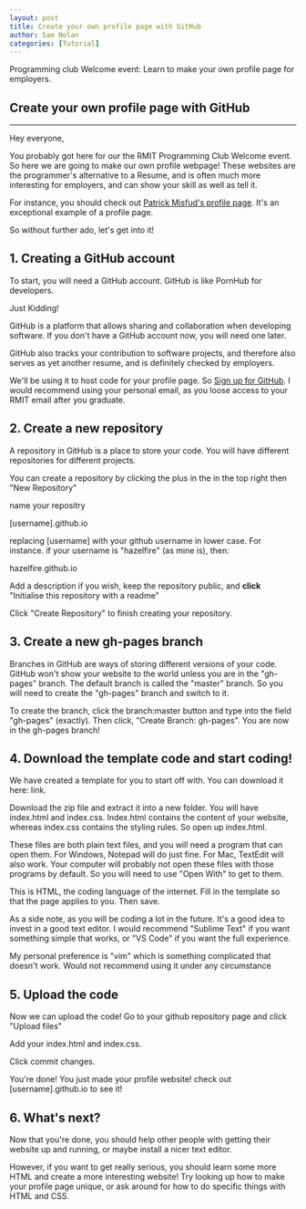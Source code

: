 ```yaml
---
layout: post
title: Create your own profile page with GitHub
author: Sam Nolan
categories: [Tutorial]
---
```


Programming club Welcome event: Learn to make your own profile 
page for employers.

<!-- more -->

## Create your own profile page with GitHub
-----
Hey everyone,

You probably got here for our the RMIT Programming Club Welcome event. So here
we are going to make our own profile webpage! These websites are the programmer's
alternative to a Resume, and is often much more interesting for employers, and can
show your skill as well as tell it.

For instance, you should check out [Patrick Misfud's profile page](https://patrickmfsd.me/).
It's an exceptional example of a profile page.

So without further ado, let's get into it!

## 1. Creating a GitHub account
To start, you will need a GitHub account. GitHub is like PornHub for developers.

Just Kidding!

GitHub is a platform that allows sharing and collaboration when developing software.
If you don't have a GitHub account now, you will need one later.

GitHub also tracks your contribution to software projects, and therefore also serves as yet
another resume, and is definitely checked by employers.

We'll be using it to host code for your profile page. So [Sign up for GitHub](https://github.com/).
I would recommend using your personal email, as you loose access to your RMIT
email after you graduate.

## 2. Create a new repository
A repository in GitHub is a place to store your code. You will have different
repositories for different projects.

You can create a repository by clicking the plus in the in the top right then
"New Repository"

name your repositry

[username].github.io

replacing [username] with your github username in lower case. For instance. if
your username is "hazelfire" (as mine is), then:

hazelfire.github.io

Add a description if you wish, keep the repository public, and **click** "Initialise
this repository with a readme"

Click "Create Repository" to finish creating your repository.

## 3. Create a new gh-pages branch
Branches in GitHub are ways of storing different versions of your code. GitHub
won't show your website to the world unless you are in the "gh-pages" branch.
The default branch is called the "master" branch. So you will need to create the
"gh-pages" branch and switch to it.

To create the branch, click the branch:master button and type into the field
"gh-pages" (exactly). Then click, "Create Branch: gh-pages". You are now in the
gh-pages branch!

## 4. Download the template code and start coding!
We have created a template for you to start off with. You can download it here:
link.

Download the zip file and extract it into a new folder. You will have index.html
and index.css. Index.html contains the content of your website, whereas index.css
contains the styling rules. So open up index.html.

These files are both plain text files, and you will need a program that can open
them. For Windows, Notepad will do just fine. For Mac, TextEdit will also work.
Your computer will probably not open these files with those programs by default.
So you will need to use "Open With" to get to them.

This is HTML, the coding language of the internet. Fill in the template so
that the page applies to you. Then save.

As a side note, as you will be coding a lot in the future. It's a good idea to
invest in a good text editor. I would recommend "Sublime Text" if
you want something simple that works, or "VS Code" if you want the full experience.

My personal preference is "vim" which is something complicated that doesn't work.
Would not recommend using it under any circumstance

## 5. Upload the code
Now we can upload the code! Go to your github repository page and click "Upload files"

Add your index.html and index.css.

Click commit changes.

You're done! You just made your profile website! check out [username].github.io
to see it!

## 6. What's next?
Now that you're done, you should help other people with getting their website
up and running, or maybe install a nicer text editor.

However, if you want to get really serious, you should learn some more HTML
and create a more interesting website! Try looking up how to make your profile
page unique, or ask around for how to do specific things with HTML and CSS.
